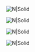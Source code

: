 ![N|Solid](https://lh3.googleusercontent.com/u/3/drive-viewer/AFGJ81oJtDxr2YZalRE9d1SsFtz4UJbTNrCSGYs7cr4fCHai98ic9Za2NLIa6fDP6wAWSy4cadFHgx4TRtjBS7LAC4fR5rxvLQ)

![N|Solid](https://lh3.googleusercontent.com/u/3/drive-viewer/AFGJ81rNWO8W3mwCQaTYFjasUdh2bY63z56uR6gsATiqL_5dXyMUVHzmtPZGpPtufpK0SmeuZgK5P_r4aRv4CjaCkXk7L6u7Nw)

![N|Solid](https://lh3.googleusercontent.com/u/3/drive-viewer/AFGJ81oNwndTb3xtQgPAFApyqYTJVKJwGZ7uj4t0J-pKSj0vUmOEGVMHqsrM9FdaUyJ1uZKzve9e1pPk4D3Jue1gNTlYRZj5)

![N|Solid](https://lh3.googleusercontent.com/u/3/drive-viewer/AFGJ81rF_nxodttrGVqw4vqQ-NbXagFtZa1VULM0-lpJed3pe7vi5E0OPCNOO16bNvDe9Fjhif3rO82aenFmNZQYiCSoJ2aixg)